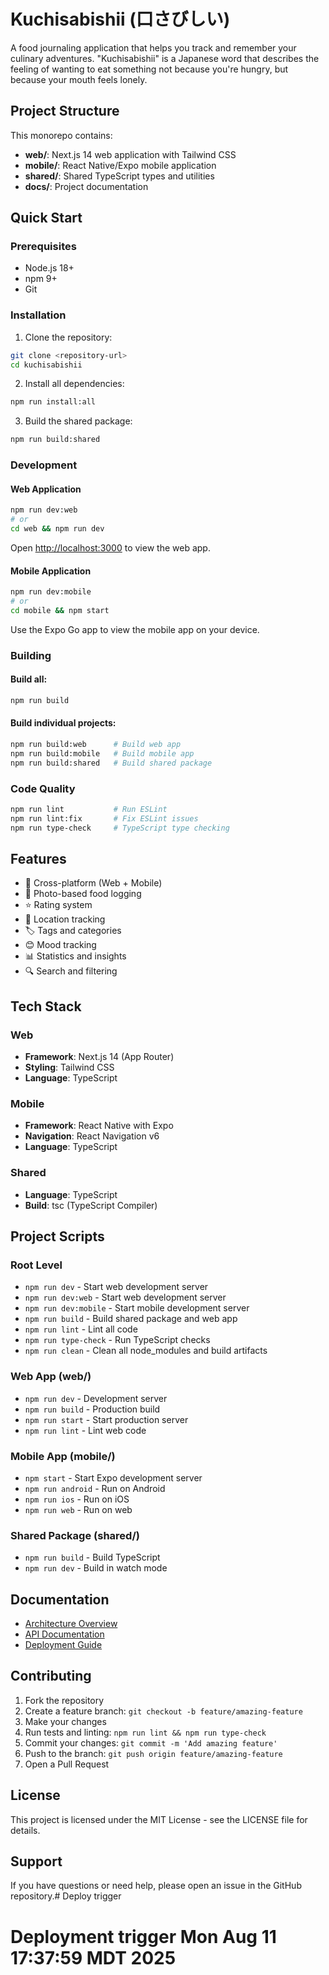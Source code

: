# Kuchisabishii (口さびしい)

A food journaling application that helps you track and remember your culinary adventures. "Kuchisabishii" is a Japanese word that describes the feeling of wanting to eat something not because you're hungry, but because your mouth feels lonely.

## Project Structure

This monorepo contains:

- **web/**: Next.js 14 web application with Tailwind CSS
- **mobile/**: React Native/Expo mobile application
- **shared/**: Shared TypeScript types and utilities
- **docs/**: Project documentation

## Quick Start

### Prerequisites

- Node.js 18+ 
- npm 9+
- Git

### Installation

1. Clone the repository:
```bash
git clone <repository-url>
cd kuchisabishii
```

2. Install all dependencies:
```bash
npm run install:all
```

3. Build the shared package:
```bash
npm run build:shared
```

### Development

#### Web Application
```bash
npm run dev:web
# or
cd web && npm run dev
```
Open [http://localhost:3000](http://localhost:3000) to view the web app.

#### Mobile Application
```bash
npm run dev:mobile
# or
cd mobile && npm start
```
Use the Expo Go app to view the mobile app on your device.

### Building

#### Build all:
```bash
npm run build
```

#### Build individual projects:
```bash
npm run build:web      # Build web app
npm run build:mobile   # Build mobile app
npm run build:shared   # Build shared package
```

### Code Quality

```bash
npm run lint           # Run ESLint
npm run lint:fix       # Fix ESLint issues
npm run type-check     # TypeScript type checking
```

## Features

- 📱 Cross-platform (Web + Mobile)
- 📸 Photo-based food logging
- ⭐ Rating system
- 📍 Location tracking
- 🏷️ Tags and categories
- 😊 Mood tracking
- 📊 Statistics and insights
- 🔍 Search and filtering

## Tech Stack

### Web
- **Framework**: Next.js 14 (App Router)
- **Styling**: Tailwind CSS
- **Language**: TypeScript

### Mobile
- **Framework**: React Native with Expo
- **Navigation**: React Navigation v6
- **Language**: TypeScript

### Shared
- **Language**: TypeScript
- **Build**: tsc (TypeScript Compiler)

## Project Scripts

### Root Level
- `npm run dev` - Start web development server
- `npm run dev:web` - Start web development server
- `npm run dev:mobile` - Start mobile development server
- `npm run build` - Build shared package and web app
- `npm run lint` - Lint all code
- `npm run type-check` - Run TypeScript checks
- `npm run clean` - Clean all node_modules and build artifacts

### Web App (web/)
- `npm run dev` - Development server
- `npm run build` - Production build
- `npm run start` - Start production server
- `npm run lint` - Lint web code

### Mobile App (mobile/)
- `npm start` - Start Expo development server
- `npm run android` - Run on Android
- `npm run ios` - Run on iOS
- `npm run web` - Run on web

### Shared Package (shared/)
- `npm run build` - Build TypeScript
- `npm run dev` - Build in watch mode

## Documentation

- [Architecture Overview](./docs/architecture.md)
- [API Documentation](./docs/api.md)
- [Deployment Guide](./docs/deployment.md)

## Contributing

1. Fork the repository
2. Create a feature branch: `git checkout -b feature/amazing-feature`
3. Make your changes
4. Run tests and linting: `npm run lint && npm run type-check`
5. Commit your changes: `git commit -m 'Add amazing feature'`
6. Push to the branch: `git push origin feature/amazing-feature`
7. Open a Pull Request

## License

This project is licensed under the MIT License - see the LICENSE file for details.

## Support

If you have questions or need help, please open an issue in the GitHub repository.# Deploy trigger
# Deployment trigger Mon Aug 11 17:37:59 MDT 2025
